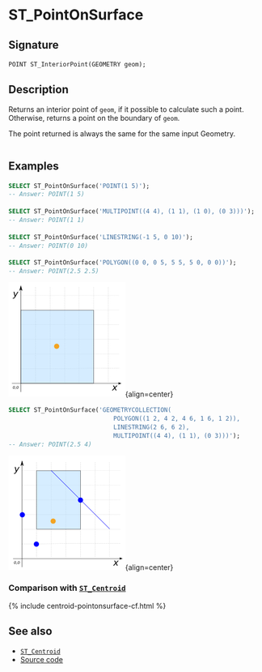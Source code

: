 # ST_PointOnSurface

## Signature

```sql
POINT ST_InteriorPoint(GEOMETRY geom);
```

## Description

Returns an interior point of `geom`, if it possible to calculate such a point.
Otherwise, returns a point on the boundary of `geom`.

The point returned is always the same for the same input Geometry.

```{include} sfs-1-2-1.md
```

## Examples

```sql
SELECT ST_PointOnSurface('POINT(1 5)');
-- Answer: POINT(1 5)

SELECT ST_PointOnSurface('MULTIPOINT((4 4), (1 1), (1 0), (0 3)))');
-- Answer: POINT(1 1)

SELECT ST_PointOnSurface('LINESTRING(-1 5, 0 10)');
-- Answer: POINT(0 10)

SELECT ST_PointOnSurface('POLYGON((0 0, 0 5, 5 5, 5 0, 0 0))');
-- Answer: POINT(2.5 2.5)
```

![](./ST_PointOnSurface_1.png){align=center}

```sql
SELECT ST_PointOnSurface('GEOMETRYCOLLECTION(
                             POLYGON((1 2, 4 2, 4 6, 1 6, 1 2)),
                             LINESTRING(2 6, 6 2),
                             MULTIPOINT((4 4), (1 1), (0 3)))');
-- Answer: POINT(2.5 4)
```

![](./ST_PointOnSurface_2.png){align=center}

### Comparison with [`ST_Centroid`](../ST_Centroid)

{% include centroid-pointonsurface-cf.html %}

## See also

* [`ST_Centroid`](../ST_Centroid)
* <a href="https://github.com/orbisgis/h2gis/blob/master/h2gis-functions/src/main/java/org/h2gis/functions/spatial/properties/ST_PointOnSurface.java" target="_blank">Source code</a>
